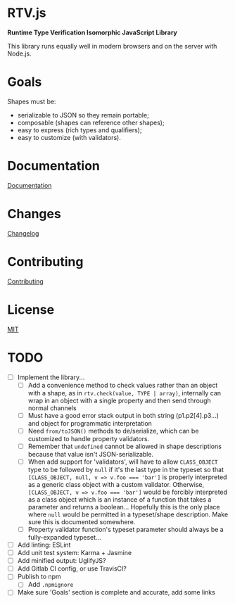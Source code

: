 # RTV.js

__Runtime Type Verification Isomorphic JavaScript Library__

This library runs equally well in modern browsers and on the server with Node.js.

# Goals

Shapes must be:

*   serializable to JSON so they remain portable;
*   composable (shapes can reference other shapes);
*   easy to express (rich types and qualifiers);
*   easy to customize (with validators).

# Documentation

[Documentation](dist/rtv.js.md)

# Changes

[Changelog](CHANGELOG.md)

# Contributing

[Contributing](CONTRIBUTING.md)

# License

[MIT](LICENSE.md)

# TODO

- [ ] Implement the library...
    - [ ] Add a convenience method to check values rather than an object with a shape, as in `rtv.check(value, TYPE | array)`, internally can wrap in an object with a single property and then send through normal channels
    - [ ] Must have a good error stack output in both string (p1.p2[4].p3...) and object for programmatic interpretation
    - [ ] Need `from/toJSON()` methods to de/serialize, which can be customized to handle property validators.
    - [ ] Remember that `undefined` cannot be allowed in shape descriptions because that value isn't JSON-serializable.
    - [ ] When add support for 'validators', will have to allow `CLASS_OBJECT` type to be followed by `null` if it's the last type in the typeset so that `[CLASS_OBJECT, null, v => v.foo === 'bar']` is properly interpreted as a generic class object with a custom validator. Otherwise, `[CLASS_OBJECT, v => v.foo === 'bar']` would be forcibly interpreted as a class object which is an instance of a function that takes a parameter and returns a boolean... Hopefully this is the only place where `null` would be permitted in a typeset/shape description. Make sure this is documented somewhere.
    - [ ] Property validator function's typeset parameter should always be a fully-expanded typeset...
- [ ] Add linting: ESLint
- [ ] Add unit test system: Karma + Jasmine
- [ ] Add minified output: UglifyJS?
- [ ] Add Gitlab CI config, or use TravisCI?
- [ ] Publish to npm
    - [ ] Add `.npmignore`
- [ ] Make sure 'Goals' section is complete and accurate, add some links
